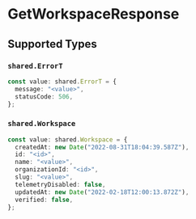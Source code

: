 # GetWorkspaceResponse


## Supported Types

### `shared.ErrorT`

```typescript
const value: shared.ErrorT = {
  message: "<value>",
  statusCode: 506,
};
```

### `shared.Workspace`

```typescript
const value: shared.Workspace = {
  createdAt: new Date("2022-08-31T18:04:39.587Z"),
  id: "<id>",
  name: "<value>",
  organizationId: "<id>",
  slug: "<value>",
  telemetryDisabled: false,
  updatedAt: new Date("2022-02-18T12:00:13.872Z"),
  verified: false,
};
```

